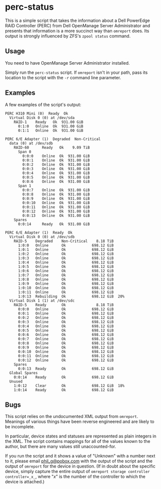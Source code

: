 # perc-status

This is a simple script that takes the information about a Dell
PowerEdge RAID Controller (PERC) from Dell OpenManage Server
Administrator and presents that information is a more succinct way
than `omreport` does.  Its output is strongly influenced by ZFS's
`zpool status` command.

## Usage

You need to have OpenManage Server Administrator installed.

Simply run the `perc-status` script.  If `omreport` isn't in your
path, pass its location to the script with the `-r` command line
parameter.

## Examples

A few examples of the script's output:

```
PERC H310 Mini (0)  Ready  Ok
  Virtual Disk 0 (0) at /dev/sda
    RAID-1    Ready   Ok  931.00 GiB
      0:1:0   Online  Ok  931.00 GiB
      0:1:1   Online  Ok  931.00 GiB
```

```
PERC 6/E Adapter (1)  Degraded  Non-Critical
  data (0) at /dev/sdb
    RAID-60      Ready   Ok    9.09 TiB
      Span 0
        0:0:0    Online  Ok  931.00 GiB
        0:0:1    Online  Ok  931.00 GiB
        0:0:2    Online  Ok  931.00 GiB
        0:0:3    Online  Ok  931.00 GiB
        0:0:4    Online  Ok  931.00 GiB
        0:0:5    Online  Ok  931.00 GiB
        0:0:6    Online  Ok  931.00 GiB
      Span 1
        0:0:7    Online  Ok  931.00 GiB
        0:0:8    Online  Ok  931.00 GiB
        0:0:9    Online  Ok  931.00 GiB
        0:0:10   Online  Ok  931.00 GiB
        0:0:11   Online  Ok  931.00 GiB
        0:0:12   Online  Ok  931.00 GiB
        0:0:13   Online  Ok  931.00 GiB
    Spares
      0:0:14     Ready   Ok  931.00 GiB
```

```
PERC 6/E Adapter (1)  Ready  Ok
  Virtual Disk 0 (0) at /dev/sdb
    RAID-5    Degraded    Non-Critical    8.18 TiB
      1:0:0   Online      Ok            698.12 GiB
      1:0:1   Online      Ok            698.12 GiB
      1:0:2   Online      Ok            698.12 GiB
      1:0:3   Online      Ok            698.12 GiB
      1:0:4   Online      Ok            698.12 GiB
      1:0:5   Online      Ok            698.12 GiB
      1:0:6   Online      Ok            698.12 GiB
      1:0:7   Online      Ok            698.12 GiB
      1:0:8   Online      Ok            698.12 GiB
      1:0:9   Online      Ok            698.12 GiB
      1:0:10  Online      Ok            698.12 GiB
      1:0:11  Online      Ok            698.12 GiB
      1:0:13  Rebuilding  Ok            698.12 GiB  20%
  Virtual Disk 1 (1) at /dev/sdc
    RAID-5    Ready       Ok              8.18 TiB
      0:0:0   Online      Ok            698.12 GiB
      0:0:1   Online      Ok            698.12 GiB
      0:0:2   Online      Ok            698.12 GiB
      0:0:3   Online      Ok            698.12 GiB
      0:0:4   Online      Ok            698.12 GiB
      0:0:5   Online      Ok            698.12 GiB
      0:0:6   Online      Ok            698.12 GiB
      0:0:7   Online      Ok            698.12 GiB
      0:0:8   Online      Ok            698.12 GiB
      0:0:9   Online      Ok            698.12 GiB
      0:0:10  Online      Ok            698.12 GiB
      0:0:11  Online      Ok            698.12 GiB
      0:0:12  Online      Ok            698.12 GiB
    Spares
      0:0:13  Ready       Ok            698.12 GiB
  Global Spares
    0:0:14    Ready       Ok            698.12 GiB
  Unused
    1:0:12    Clear       Ok            698.12 GiB  18%
    1:0:14    Ready       Ok            698.12 GiB
```

## Bugs

This script relies on the undocumented XML output from `omreport`.
Meanings of various things have been reverse engineered and are likely
to be incomplete.

In particular, device states and statuses are represented as plain
integers in the XML.  The script contains mappings for all of the
values known to the author, but there are many values still
unaccounted-for.

If you run the script and it shows a value of "Unknown" with a number
next to it, please email phil_g@pobox.com with the output of the
script and the output of `omreport` for the device in question.  (If
in doubt about the specific device, simply capture the entire output
of `omreport storage controller controller=_x_`, where "_x_" is the
number of the controller to which the device is attached.)
